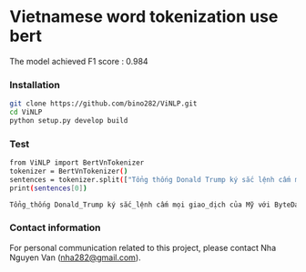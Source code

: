 # Vietnamese word tokenization use bert
The model achieved F1 score : 0.984

### Installation
```bash
git clone https://github.com/bino282/ViNLP.git
cd ViNLP
python setup.py develop build
```

### Test
``` bash
from ViNLP import BertVnTokenizer
tokenizer = BertVnTokenizer()
sentences = tokenizer.split(["Tổng thống Donald Trump ký sắc lệnh cấm mọi giao dịch của Mỹ với ByteDance và Tecent - chủ sở hữu của 2 ứng dụng phổ biến TikTok và WeChat sau 45 ngày nữa."])
print(sentences[0])
```

``` bash
Tổng_thống Donald_Trump ký sắc_lệnh cấm mọi giao_dịch của Mỹ với ByteDance và Tecent - chủ_sở_hữu của 2 ứng_dụng phổ_biến TikTok và WeChat sau 45 ngày nữa .

```

### Contact information
For personal communication related to this project, please contact Nha Nguyen Van (nha282@gmail.com).
